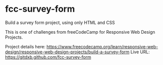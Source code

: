 # fcc-survey-form
Build a survey form project, using only HTML and CSS

This is one of challenges from freeCodeCamp for Responsive Web Design Projects.

Project details here: https://www.freecodecamp.org/learn/responsive-web-design/responsive-web-design-projects/build-a-survey-form
Live URL: https://gitdxb.github.com/fcc-survey-form
